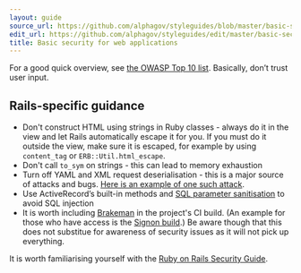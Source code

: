 ```yaml
---
layout: guide
source_url: https://github.com/alphagov/styleguides/blob/master/basic-security.md
edit_url: https://github.com/alphagov/styleguides/edit/master/basic-security.md
title: Basic security for web applications
---
```


<!-- This file was automatically generated. DO NOT EDIT DIRECTLY. -->

For a good quick overview, see [the OWASP Top 10 list](https://www.owasp.org/index.php/Category:OWASP_Top_Ten_Project#tab=OWASP_Top_10_for_2013). Basically, don’t trust user input.

## Rails-specific guidance

- Don't construct HTML using strings in Ruby classes - always do it in the
  view and let Rails automatically escape it for you. If you must do it
  outside the view, make sure it is escaped, for example by using
  `content_tag` or `ERB::Util.html_escape`.
- Don't call `to_sym` on strings - this can lead to memory exhaustion
- Turn off YAML and XML request deserialisation - this is a major source of attacks and bugs. [Here is an example of one such attack](http://blog.codeclimate.com/blog/2013/01/10/rails-remote-code-execution-vulnerability-explained/).
- Use ActiveRecord’s built-in methods and [SQL parameter sanitisation](http://guides.rubyonrails.org/security.html#sql-injection-countermeasures) to avoid SQL injection
- It is worth including [Brakeman](http://brakemanscanner.org/) in the
  project's CI build. (An example for those who have access is the
  [Signon build](https://ci-new.alphagov.co.uk/view/Signon/job/govuk_signonotron2/configure).) Be aware though that this does not substitue
  for awareness of security issues as it will not pick up everything.

It is worth familiarising yourself with the [Ruby on Rails Security Guide](http://guides.rubyonrails.org/security.html).